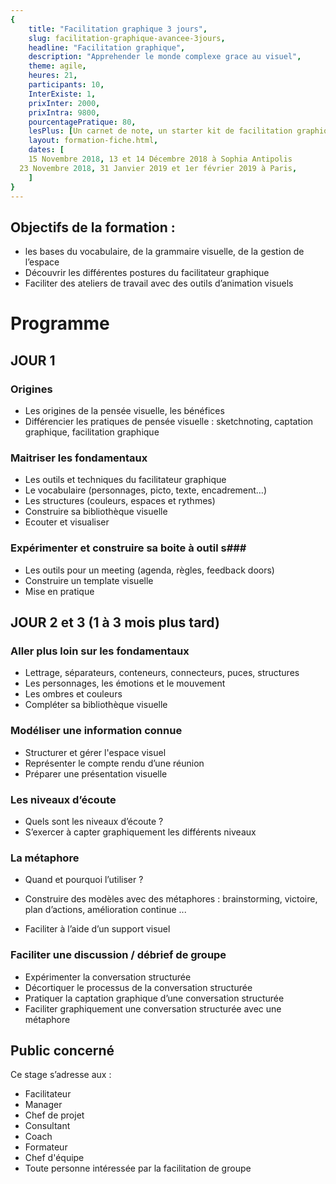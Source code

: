 ```yaml
---
{
	title: "Facilitation graphique 3 jours",
	slug: facilitation-graphique-avancee-3jours, 
	headline: "Facilitation graphique",
	description: "Apprehender le monde complexe grace au visuel",
	theme: agile,
	heures: 21,
	participants: 10,
	InterExiste: 1,
	prixInter: 2000,
	prixIntra: 9800,
	pourcentagePratique: 80,
	lesPlus: [Un carnet de note, un starter kit de facilitation graphique de la marque neuland, prise en charge du repas],
	layout: formation-fiche.html, 
	dates: [
	15 Novembre 2018, 13 et 14 Décembre 2018 à Sophia Antipolis
  23 Novembre 2018, 31 Janvier 2019 et 1er février 2019 à Paris,
	]
}
---
```


## Objectifs de la formation : ##
* les bases du vocabulaire, de la grammaire visuelle, de la gestion de l’espace
* Découvrir les différentes postures du facilitateur graphique
* Faciliter des ateliers de travail avec des outils d’animation visuels


# Programme #

## JOUR 1 ##
### Origines ###
* Les origines de la pensée visuelle, les bénéfices
* Différencier les pratiques de pensée visuelle : sketchnoting, captation graphique, facilitation graphique

### Maitriser les fondamentaux ###
* Les outils et techniques du facilitateur graphique
* Le vocabulaire (personnages, picto, texte, encadrement…)
* Les structures (couleurs, espaces et rythmes)
* Construire sa bibliothèque visuelle
* Ecouter et visualiser

### Expérimenter et construire sa boite à outil s### 
* Les outils pour un meeting (agenda, règles, feedback doors)
* Construire un template visuelle 
* Mise en pratique 



 ## JOUR 2 et 3  (1 à 3 mois plus tard) ## 
 
### Aller plus loin sur les fondamentaux ###
* Lettrage, séparateurs, conteneurs, connecteurs, puces, structures
* Les personnages, les émotions et le mouvement
* Les ombres et couleurs
* Compléter sa bibliothèque visuelle

### Modéliser une information connue ###
* Structurer et gérer l'espace visuel
* Représenter le compte rendu d’une réunion
* Préparer une présentation visuelle

### Les niveaux d’écoute ###
* Quels sont les niveaux d’écoute ?
* S’exercer à capter graphiquement les différents niveaux

### La métaphore ###
* Quand et pourquoi l’utiliser ?
* Construire des modèles avec des métaphores : brainstorming, victoire, plan d’actions, amélioration continue ...

* Faciliter à l’aide d’un support visuel
### Faciliter une discussion / débrief de groupe ###
* Expérimenter la conversation structurée
* Décortiquer le processus de la conversation structurée
* Pratiquer la captation graphique d’une conversation structurée
* Faciliter graphiquement une conversation structurée avec une
métaphore

## Public concerné ##
Ce stage s’adresse aux : 
* Facilitateur
* Manager
* Chef de projet
* Consultant
* Coach
* Formateur
* Chef d'équipe
* Toute personne intéressée par la facilitation de groupe
